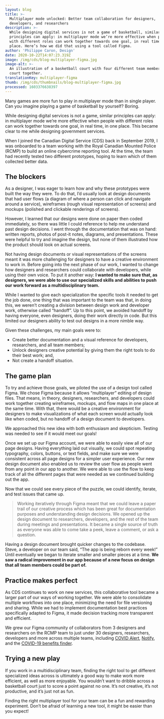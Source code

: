```yaml
---
layout: blog
title: >-
  Multiplayer mode unlocked: Better team collaboration for designers,
  developers, and researchers 
description: >-
  While designing digital services is not a game of basketball, similar
  principles can apply: in multiplayer mode we’re more effective when people
  with different roles can work together towards one goal, in real time, in one
  place. Here’s how we did that using a tool called Figma.
author: 'Philippe Caron, Design'
date: 2020-10-22T14:07:23.319Z
image: /img/cds/blog-multiplayer-figma.jpg
image-alt: >-
  An illustration of a basketball court with four different team members on the
  court together.
translationKey: multiplayer-figma
thumb: /img/cds/thumbnails/blog-multiplayer-figma.jpg
processed: 1603376638397
---
```

Many games are more fun to play in multiplayer mode than in single player. Can you imagine playing a game of basketball by yourself? Boring.

While designing digital services is not a game, similar principles can apply: in multiplayer mode we’re more effective when people with different roles can work together towards one goal, in real time, in one place. This became clear to me while designing government services.

When I joined the Canadian Digital Service (CDS) back in September 2019, I was onboarded to a team working with the Royal Canadian Mounted Police (RCMP) to build an online cybercrime reporting tool. At the time, the team had recently tested two different prototypes, hoping to learn which of them collected better data. 


## The blockers
As a designer, I was eager to learn how and why these prototypes were built the way they were. To do that, I’d usually look at design documents that had user flows (a diagram of where a person can click and navigate around a service), wireframes (rough visual representation of screens) and mockups (polished and clickable renderings of screens). 

However, I learned that our designs were done on paper then coded immediately, so there was little I could reference to help me understand past design decisions. I went through the documentation that was on hand: written reports, photos of post-it notes, diagrams, and presentations. These were helpful to try and imagine the design, but none of them illustrated how the product should look on actual screens.

Not having design documents or visual representations of the screens meant it was more challenging for designers to have a creative environment to work in. Before going into the next phase of our work, I wanted to change how designers and researchers could collaborate with developers, while using their own voice. To put it another way: **I wanted to make sure that, as designers, we were able to use our specialized skills and abilities to push our work forward as a multidisciplinary team.** 

While I wanted to give each specialization the specific tools it needed to get the job done, one thing that was important to the team was that, in doing this, we weren’t creating a division between design work and developer work, otherwise called “handoff”. Up to this point, we avoided handoff by having everyone, even designers, doing their work directly in code. But this limited our designers ability to test out designs in a more nimble way. 

Given these challenges, my main goals were to: 
* Create better documentation and a visual reference for developers, researchers, and all team members;
* Unlock designers creative potential by giving them the right tools to do their best work; and, 
* Not create a handoff situation.
## The game plan
To try and achieve those goals, we piloted the use of a design tool called Figma. We chose Figma because it allows “multiplayer” editing of design files. That means, in theory, designers, researchers, and developers could work together creating wireframes, mockups, and flow maps in one place at the same time. With that, there would be a creative environment for designers to make visualizations of what each screen would actually look like when coded, but no handoff of a design document to developers. 

We approached this new idea with both enthusiasm and skepticism. Testing was needed to see if it would meet our goals!

Once we set up our Figma account, we were able to easily view all of our page designs. Having everything laid out visually, we could spot repeating typography, colors, buttons, or text fields, and make sure we were consistent across all page designs for a simpler user experience. Our new design document also enabled us to review the user flow as people went from any point in our app to another. We were able to use the flow to keep track of all the different pages that were needed as we continued building out the app.

Now that we could see every piece of the puzzle, we could identify, iterate, and test issues that came up. 

> Working iteratively through Figma meant that we could leave a paper trail of our creative process which has been great for documentation purposes and understanding design decisions. We opened up the design document to researchers, developers, and the rest of the team during meetings and presentations. It became a single source of truth as everyone was able to come take a peek, leave a comment, or ask a question.

Having a design document brought quicker changes to the codebase. Steve, a developer on our team said, “The app is being reborn every week!” Until eventually we began to iterate smaller and smaller pieces at a time. **We saw a radical improvement in our app because of a new focus on design that all team members could be part of.** 
## Practice makes perfect
As CDS continues to work on new services, this collaborative tool became a larger part of our ways of working together. We were able to consolidate multiple workflows into one place, minimizing the need for file versioning and sharing. While we had to implement documentation best practices specifically adapted to Figma, it made decision tracking more transparent and efficient. 

We grew our Figma community of collaborators from 3 designers and researchers on the RCMP team to just under 30 designers, researchers, developers and more across multiple teams, including [COVID Alert](https://www.canada.ca/en/public-health/services/diseases/coronavirus-disease-covid-19/covid-alert.html), [Notify](https://notification.alpha.canada.ca/), and the [COVID-19 benefits finder](https://covid-benefits.alpha.canada.ca/en/start). 

## Trying a new play

If you work in a multidisciplinary team, finding the right tool to get different specialized ideas across is ultimately a good way to make work more efficient, as well as more enjoyable. You wouldn’t want to dribble across a basketball court just to score a point against no one. It’s not creative, it’s not productive, and it’s just not as fun. 

Finding the right multiplayer tool for your team can be a fun and rewarding experiment. Don’t be afraid of learning a new tool, it might be easier than you expect!

